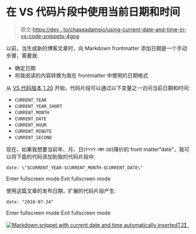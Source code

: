 # 在 VS 代码片段中使用当前日期和时间

> 原文:[https://dev . to/chaseadamsio/using-current-date-and-time-in-vs-code-snippets-4gog](https://dev.to/chaseadamsio/using-current-date-and-time-in-vs-code-snippets-4gog)

以前，当生成新的博客文章时，向 Markdown frontmatter 添加日期是一个手动步骤，需要我:

*   确定日期
*   将我阅读的内容转换为我在 frontmatter 中使用的日期格式

从 [VS 代码版本 1.20](https://code.visualstudio.com/updates/v1_20#_more-snippet-variables) 开始，代码片段可以通过以下变量之一访问当前日期和时间:

*   `CURRENT_YEAR`
*   `CURRENT_YEAR_SHORT`
*   `CURRENT_MONTH`
*   `CURRENT_DATE`
*   `CURRENT_HOUR`
*   `CURRENT_MINUTE`
*   `CURRENT_SECOND`

现在，如果我想要当前年、月、日(`YYYY-MM-DD`)降价的 front matter“date”，我可以将下面的代码添加到我的代码片段中:

```
date: \"$CURRENT_YEAR-$CURRENT_MONTH-$CURRENT_DATE\" 
```

Enter fullscreen mode Exit fullscreen mode

使用这篇文章的发布日期，扩展的代码片段产生:

```
date: "2018-07-24" 
```

Enter fullscreen mode Exit fullscreen mode

[![](../Images/b3b4b08016408e3920149c463bba4bfd.png "Markdown snippet with current date and time automatically inserted")T2】](https://res.cloudinary.com/practicaldev/image/fetch/s--ELQH7PRb--/c_limit%2Cf_auto%2Cfl_progressive%2Cq_66%2Cw_880/https://www.chaseadams.io/img/vscode-current-date-time-in-snippets.gif)